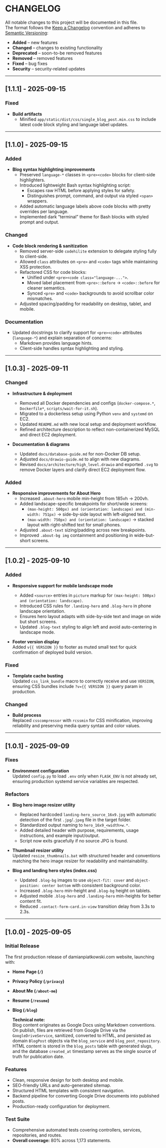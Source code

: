 # CHANGELOG

All notable changes to this project will be documented in this file.  
The format follows the [Keep a Changelog](https://keepachangelog.com/en/1.1.0/) convention and adheres to [Semantic Versioning](https://semver.org/spec/v2.0.0.html):

- **Added** – new features
- **Changed** – changes to existing functionality
- **Deprecated** – soon-to-be removed features
- **Removed** – removed features
- **Fixed** – bug fixes
- **Security** – security-related updates

---

## [1.1.1] - 2025-09-15
### Fixed
- **Build artifacts**
  - Minified `app/static/dist/css/single_blog_post.min.css` to include latest code block styling and language label updates.

---

## [1.1.0] - 2025-09-15
### Added
- **Blog syntax highlighting improvements**
  - Preserved `language-*` classes in `<pre><code>` blocks for client-side highlighters.
  - Introduced lightweight Bash syntax highlighting script:
    - Escapes raw HTML before applying styles for safety.
    - Distinguishes prompt, command, and output via styled `<span>` wrappers.
  - Added automatic language labels above code blocks with pretty overrides per language.
  - Implemented dark “terminal” theme for Bash blocks with styled prompt and output.

### Changed
- **Code block rendering & sanitization**
  - Removed server-side `codehilite` extension to delegate styling fully to client-side.
  - Allowed `class` attributes on `<pre>` and `<code>` tags while maintaining XSS protection.
  - Refactored CSS for code blocks:
    - Unified under `<pre><code class="language-...">`.
    - Moved label placement from `<pre>::before` → `<code>::before` for cleaner semantics.
    - Synced `<pre>` and `<code>` backgrounds to avoid scrollbar color mismatches.
  - Adjusted spacing/padding for readability on desktop, tablet, and mobile.

### Documentation
- Updated docstrings to clarify support for `<pre><code>` attributes (`language-*`) and explain separation of concerns:
  - Markdown provides language hints.
  - Client-side handles syntax highlighting and styling.

---

## [1.0.3] - 2025-09-11
### Changed
- **Infrastructure & deployment**  
  - Removed all Docker dependencies and configs (`docker-compose.*`, `Dockerfile*`, `scripts/wait-for-it.sh`).  
  - Migrated to a dockerless setup using Python `venv` and `systemd` on EC2.  
  - Updated `README.md` with new local setup and deployment workflow.  
  - Refined architecture description to reflect non-containerized MySQL and direct EC2 deployment.  

- **Documentation & diagrams**  
  - Updated `docs/database-guide.md` for non-Docker DB setup.  
  - Adjusted `docs/drawio-guide.md` to align with new diagrams.  
  - Revised `docs/architecture/high_level.drawio` and exported `.svg` to remove Docker layers and clarify direct EC2 deployment flow.  

### Added
- **Responsive improvements for About Hero**  
  - Increased `.about-hero` mobile min-height from 185vh → 200vh.  
  - Added landscape-specific breakpoints for short/wide screens:  
    - `(max-height: 500px) and (orientation: landscape) and (min-width: 751px)` → side-by-side layout with left-aligned text.  
    - `(max-width: 750px) and (orientation: landscape)` → stacked layout with right-shifted text for small phones.  
  - Adjusted `.about-text` sizing/padding across new breakpoints.  
  - Improved `.about-bg img` containment and positioning in wide-but-short screens.

---

## [1.0.2] - 2025-09-10
### Added
- **Responsive support for mobile landscape mode**  
  - Added `<source>` entries in `picture` markup for `(max-height: 500px) and (orientation: landscape)`.  
  - Introduced CSS rules for `.landing-hero` and `.blog-hero` in phone landscape orientation.  
  - Ensures hero layout adapts with side-by-side text and image on wide but short screens.  
  - Updated `.blog-text` styling to align left and avoid auto-centering in landscape mode.

- **Footer version display**  
  Added `v{{ VERSION }}` to footer as muted small text for quick confirmation of deployed build version.

### Fixed
- **Template cache busting**  
  Updated `css_link_bundle` macro to correctly receive and use `VERSION`, ensuring CSS bundles include `?v={{ VERSION }}` query param in production.

### Changed
- **Build process**  
  Replaced `csscompressor` with `rcssmin` for CSS minification, improving reliability and preserving media query syntax and color values.

---

## [1.0.1] - 2025-09-09
### Fixes
- **Environment configuration**  
  Updated `config.py` to load `.env` only when `FLASK_ENV` is not already set, ensuring production systemd service variables are respected.

### Refactors
- **Blog hero image resizer utility**  
  - Replaced hardcoded `landing-hero_source_16x9.jpg` with automatic detection of the first `.jpg`/`.jpeg` file in the target folder.  
  - Standardized output naming to `hero_16x9_<width>w.*`.  
  - Added detailed header with purpose, requirements, usage instructions, and example input/output.  
  - Script now exits gracefully if no source JPG is found.

- **Thumbnail resizer utility**  
  Updated `resize_thumbnails.bat` with structured header and conventions matching the hero image resizer for readability and maintainability.

- **Blog and landing hero styles (index.css)**  
  - Updated `.blog-bg` images to use `object-fit: cover` and `object-position: center bottom` with consistent background color.  
  - Increased `.blog-hero` min-height and `.blog-bg` height on tablets.  
  - Adjusted mobile `.blog-hero` and `.landing-hero` min-heights for better content fit.  
  - Reduced `.contact-form-card.in-view` transition delay from 3.3s to 2.3s.

---

## [1.0.0] - 2025-09-05
### Initial Release

The first production release of damianpiatkowski.com website, launching with:

- **Home Page (`/`)**
- **Privacy Policy (`/privacy`)**
- **About Me (`/about-me`)**
- **Resume (`/resume`)**
- **Blog (`/blog`)**

  **Technical note:**  
  Blog content originates as Google Docs using Markdown conventions.  
  On publish, files are retrieved from Google Drive via the `GoogleDriveService`, sanitized, converted to HTML, and persisted as domain `BlogPost` objects via the `blog_service` and `blog_post_repository`.  
  HTML content is stored in the `blog_posts` table with generated slugs, and the database `created_at` timestamp serves as the single source of truth for publication date.

### Features
- Clean, responsive design for both desktop and mobile.
- SEO-friendly URLs and auto-generated sitemap.
- Structured HTML templates with consistent navigation.
- Backend pipeline for converting Google Drive documents into published posts.
- Production-ready configuration for deployment.

### Test Suite
- Comprehensive automated tests covering controllers, services, repositories, and routes.  
- **Overall coverage:** 80% across 1,173 statements.
